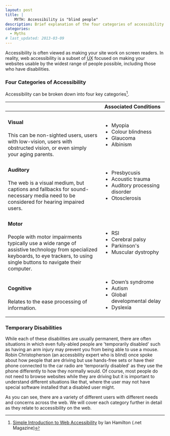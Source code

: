 ```yaml
---
layout: post
title: |
    MYTH: Accessibility is "blind people"
description: Brief explanation of the four categories of accessibility
categories:
  - Myths
# last_updated: 2013-03-09
---
```


Accessibility is often viewed as making your site work on screen readers. In reality, web accessibility is a subset of <abbr title="User Experience">UX</abbr> focused on making your websites usable by the widest range of people possible, including those who have disabilities.

### Four Categories of Accessibility

Accessibility can be broken down into four key categories[^fn1].

[^fn1]: [Simple Introduction to Web Accessibility](http://www.creativebloq.com/netmag/simple-introduction-web-accessibility-7116888) by Ian Hamilton (.net Magazine)

<table class="table table-striped table-bordered">
  <thead>
    <tr>
        <th>&nbsp;</th>
        <th>Associated&nbsp;Conditions</th>
    </tr>
  </thead>
  <tbody>
    <tr>
        <td>
          <h4>Visual</h4>
          This can be non-sighted users, users with low-vision, users with obstructed vision, or even simply your aging parents.</td>
        <td>
          <ul>
            <li>Myopia</li>
            <li>Colour blindness</li>
            <li>Glaucoma</li>
            <li>Albinism</li>
          </ul>
        </td>
    </tr>
    <tr>
        <td>
          <h4>Auditory</h4>
          The web is a visual medium, but captions and fallbacks for sound-necessary media need to be considered for hearing impaired users.</td>
        <td>
          <ul>
            <li>Presbycusis</li>
            <li>Acoustic trauma</li>
            <li>Auditory processing disorder</li>
            <li>Otosclerosis</li>
          </ul>
        </td>
    </tr>
    <tr>
        <td>
          <h4>Motor</h4>
          People with motor impairments typically use a wide range of assistive technology from specialized keyboards, to eye trackers, to using single buttons to navigate their computer.</td>
        <td>
          <ul>
            <li>RSI</li>
            <li>Cerebral palsy</li>
            <li>Parkinson's</li>
            <li>Muscular dystrophy</li>
          </ul>
        </td>
    </tr>
    <tr>
        <td>
          <h4>Cognitive</h4>
          Relates to the ease processing of information.</td>
        <td>
          <ul>
            <li>Down’s syndrome</li>
            <li>Autism</li>
            <li>Global developmental delay</li>
            <li>Dyslexia</li>
          </ul>
        </td>
    </tr>
  </tbody>
</table>

### Temporary Disabilities
While each of these disabilities are usually permanent, there are often situations in which even fully-abled people are 'temporarily disabled' such as having an arm injury may prevent you from being able to use a mouse. Robin Christopherson (an accessbility expert who is blind) once spoke about how people that are driving but use hands-free sets or have their phone connected to the car radio are 'temporarily disabled' as they use the phone differently to how they normally would. Of course, most people do not need to browse websites while they are driving but it is important to understand different situations like that, where the user may not have special software installed that a disabled user might.

As you can see, there are a variety of different users with different needs and concerns across the web. We will cover each category further in detail as they relate to accessibility on the web.
